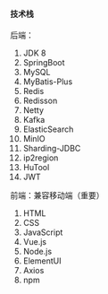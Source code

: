 #### 技术栈

后端：

1. JDK 8
2. SpringBoot
3. MySQL
4. MyBatis-Plus
5. Redis
6. Redisson
7. Netty
8. Kafka
9. ElasticSearch
10. MinIO
12. Sharding-JDBC
13. ip2region
14. HuTool
15. JWT



前端：兼容移动端（重要）

1. HTML
2. CSS
3. JavaScript
4. Vue.js
5. Node.js
6. ElementUI
7. Axios
8. npm